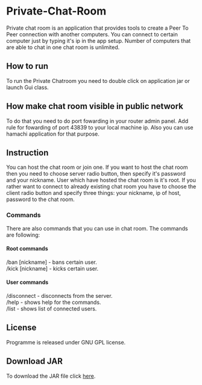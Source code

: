 # Private-Chat-Room

Private chat room is an application that provides tools to create a Peer To Peer connection with another computers. You can connect to certain computer just by typing
it's ip in the app setup. Number of computers that are able to chat in one chat room is unlimited.


## How to run

To run the Private Chatroom you need to double click on application jar or launch Gui class.

## How make chat room visible in public network

To do that you need to do port fowarding in your router admin panel. Add rule for fowarding of port 43839 to your local machine ip. Also you can use hamachi application for that purpose.

## Instruction

You can host the chat room or join one. If you want to host the chat room then you need to choose server radio button, then specify it's password and your nickname. User which have hosted the chat room is it's root.
If you rather want to connect to already existing chat room you have to choose the client radio button and specify three things: your nickname, ip of host, password to
the chat room.

### Commands
<p>There are also commands that you can use in chat room. The commands are following: </p>

#### Root commands
/ban [nickname]     - bans certain user. <br>
/kick [nickname]     - kicks certain user.
#### User commands
/disconnect - disconnects from the server. <br>
/help    - shows help for the commands. <br>
/list - shows list of connected users.

## License
Programme is released under GNU GPL license.

## Download JAR
To download the JAR file click [here](https://github.com/pawelwuuu/Private-Chat-Room/releases/download/App/Private-Chat.jar).
